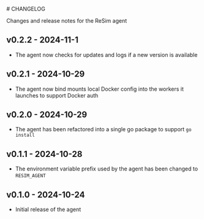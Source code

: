 # CHANGELOG

Changes and release notes for the ReSim agent

## v0.2.2 - 2024-11-1

- The agent now checks for updates and logs if a new version is available

## v0.2.1 - 2024-10-29

- The agent now bind mounts local Docker config into the workers it launches to support Docker auth

## v0.2.0 - 2024-10-29

- The agent has been refactored into a single go package to support `go install`

## v0.1.1 - 2024-10-28

- The environment variable prefix used by the agent has been changed to `RESIM_AGENT`

## v0.1.0 - 2024-10-24

- Initial release of the agent